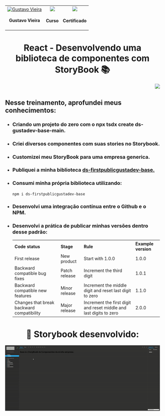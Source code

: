 <div align="center">
  <table>
    <tr>
      <td style="text-align: center;">
        <!-- Link para o GitHub -->
        <a href="https://github.com/GustavoVieiraa">
          <img loading="lazy" src="https://avatars.githubusercontent.com/u/98718305?v=4" width="115" alt="Gustavo Vieira"><br>
        </a>
        <h4>Gustavo Vieira</h4>
      </td>
      <td align="center">
        <!-- Link para o Certificado -->
        <a href="https://cursos.alura.com.br/certificate/gustavo-vieira17/react-desenvolvendo-biblioteca-componentes?lang=pt_BR">
          <img loading="lazy" width="128px" src="https://www.alura.com.br/assets/api/cursos/react-desenvolvendo-biblioteca-componentes.svg" />
        </a>
        <h4>Curso</h4>
      </td>
      <td align="center">
        <!-- Link para o Certificado -->
        <a href="https://cursos.alura.com.br/certificate/gustavo-vieira17/react-desenvolvendo-biblioteca-componentes?lang=pt_BR">
          <img loading="lazy" width="128px" src="https://static.vecteezy.com/system/resources/previews/028/293/920/original/trophy-icon-3d-rendering-illustration-png.png" />
        </a>
        <h4>Certificado</h4>
      </td>
    </tr>
  </table>

  <h1>React - Desenvolvendo uma biblioteca de componentes com StoryBook 📚</h1>
</div>
<p align="right">
  <img loading="lazy" src="http://img.shields.io/static/v1?label=STATUS&message=FINALIZADO!&color=GREEN&style=for-the-badge"/>
</p>
<div>
  <h2> Nesse treinamento, aprofundei meus conhecimentos:  </h2>
  <ul>
    <li><h3>Criando um projeto do zero com o npx tsdx create ds-gustadev-base-main.</h3></li>
    <li><h3>Criei diversos componentes com suas stories no Storybook.</h3></li>
    <li><h3>Customizei meu StoryBook para uma empresa generica.</h3></li>
    <li><h3>Publiquei a minha biblioteca <a href="https://www.npmjs.com/package/ds-firstpublicgustadev-base">ds-firstpublicgustadev-base.</a></h3></li>
    <li>
      <h3>Consumi minha própria biblioteca utilizando:</h3>
      <pre><code>npm i ds-firstpublicgustadev-base</code></pre>
    </li>
    <li><h3>Desenvolvi uma integração contínua entre o Github e o NPM.</h3></li>
    <li><h3>Desenvolvi a prática de publicar minhas versões dentro desse padrão: </h3>
      <table>
        <tr>
          <th>Code status</th>
          <th>Stage</th>
          <th>Rule</th>
          <th>Example version</th>
        </tr>
        <tr>
          <td>First release</td>
          <td>New product</td>
          <td>Start with 1.0.0</td>
          <td>1.0.0</td>
        </tr>
        <tr>
          <td>Backward compatible bug fixes</td>
          <td>Patch release</td>
          <td>Increment the third digit</td>
          <td>1.0.1</td>
        </tr>
        <tr>
          <td>Backward compatible new features</td>
          <td>Minor release</td>
          <td>Increment the middle digit and reset last digit to zero</td>
          <td>1.1.0</td>
        </tr>
        <tr>
          <td>Changes that break backward compatibility</td>
          <td>Major release</td>
          <td>Increment the first digit and reset middle and last digits to zero</td>
          <td>2.0.0</td>
        </tr>
      </table>
    </li>
  </ul>
</div>
<div align="center">
  <h1>📼 Storybook desenvolvido:</h1>
  <img src="https://raw.githubusercontent.com/GustavoVieiraa/React-Desenvolvendo-uma-biblioteca-de-componentes/refs/heads/main/src/video/Empresa-DefaultStorybook.gif">
</div>
